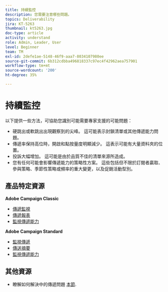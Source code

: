 ```yaml
---
title: 持續監控
description: 您需要注意哪些問題。
topics: Deliverability
jira: KT-5263
thumbnail: kt5263.jpg
doc-type: article
activity: understand
role: Admin, Leader, User
level: Beginner
team: TM
exl-id: 2defe1ae-5148-46f9-aaa7-8034107980ee
source-git-commit: 6b312cdbba496818337c97ec4f42962aea757901
workflow-type: tm+mt
source-wordcount: '200'
ht-degree: 35%

---
```


# 持續監控

以下提供一些方法，可協助您識別可能需要專家支援的可能問題：

* 硬跳出或軟跳出出現觀察到的尖峰。 這可能表示封鎖清單或其他傳遞能力問題。
* 傳遞率保持高位時，開啟和點按量度明顯減少。 這表示可能有大量資料夾的位置。
* 投訴大幅增加。 這可能是由於品質不佳的清單來源所造成。
* 您有任何可能會影響傳遞能力的策略性方案。 這些包括但不限於訂閱者贏取、參與策略、季節性策略或頻率的重大變更，以及促銷活動型別。

## 產品特定資源

**Adobe Campaign Classic**

* [傳遞監視](https://experienceleague.adobe.com/docs/campaign-classic/using/sending-messages/monitoring-deliveries/about-delivery-monitoring.html?lang=zh-Hant)
* [傳遞報表](https://experienceleague.adobe.com/docs/campaign-classic/using/reporting/reports-on-deliveries/delivery-reports.html?lang=zh-Hant)
* [監視傳遞能力](https://experienceleague.adobe.com/docs/campaign-classic/using/sending-messages/deliverability-management/monitoring-deliverability.html?lang=zh-Hant)

**Adobe Campaign Standard**

* [監視傳遞](https://experienceleague.adobe.com/docs/campaign-standard/using/testing-and-sending/monitoring-messages/monitoring-a-delivery.html?lang=zh-Hant)
* [傳送摘要](https://experienceleague.adobe.com/docs/campaign-standard/using/reporting/list-of-reports/delivery-summary.html)
* [監視傳遞能力](https://experienceleague.adobe.com/docs/campaign-standard/using/testing-and-sending/managing-deliverability/monitor-deliverability.html?lang=zh-Hant#testing-and-sending)

## 其他資源

* 瞭解如何解決中的傳遞問題 [本節](/help/additional-resources/troubleshooting.md).
